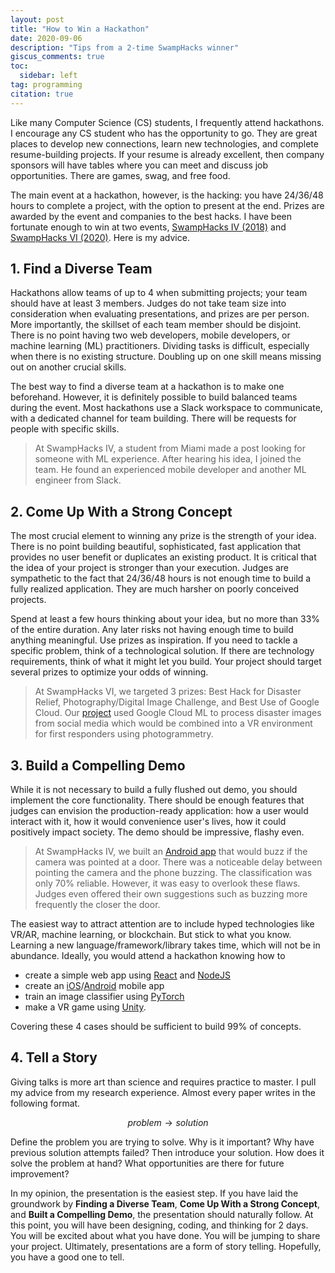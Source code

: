 ```yaml
---
layout: post
title: "How to Win a Hackathon"
date: 2020-09-06
description: "Tips from a 2-time SwampHacks winner"
giscus_comments: true
toc:
  sidebar: left
tag: programming
citation: true
---
```


Like many Computer Science (CS) students, I frequently attend hackathons. I encourage any CS student who has the opportunity to go. They are great places to develop new connections, learn new technologies, and complete resume-building projects. If your resume is already excellent, then company sponsors will have tables where you can meet and discuss job opportunities. There are games, swag, and free food.

The main event at a hackathon, however, is the hacking: you have 24/36/48 hours to complete a project, with the option to present at the end. Prizes are awarded by the event and companies to the best hacks. I have been fortunate enough to win at two events, [SwampHacks IV (2018)](http://2018.swamphacks.com/public/index.html) and [SwampHacks VI (2020)](https://2020.swamphacks.com/). Here is my advice.

## 1. Find a Diverse Team

Hackathons allow teams of up to 4 when submitting projects; your team should have at least 3 members. Judges do not take team size into consideration when evaluating presentations, and prizes are per person. More importantly, the skillset of each team member should be disjoint. There is no point having two web developers, mobile developers, or machine learning (ML) practitioners. Dividing tasks is difficult, especially when there is no existing structure. Doubling up on one skill means missing out on another crucial skills.

The best way to find a diverse team at a hackathon is to make one beforehand. However, it is definitely possible to build balanced teams during the event. Most hackathons use a Slack workspace to communicate, with a dedicated channel for team building. There will be requests for people with specific skills.

> At SwampHacks IV, a student from Miami made a post looking for someone with ML experience. After hearing his idea, I joined the team. He found an experienced mobile developer and another ML engineer from Slack.

## 2. Come Up With a Strong Concept

The most crucial element to winning any prize is the strength of your idea. There is no point building beautiful, sophisticated, fast application that provides no user benefit or duplicates an existing product. It is critical that the idea of your project is stronger than your execution. Judges are sympathetic to the fact that 24/36/48 hours is not enough time to build a fully realized application. They are much harsher on poorly conceived projects.

Spend at least a few hours thinking about your idea, but no more than 33% of the entire duration. Any later risks not having enough time to build anything meaningful. Use prizes as inspiration. If you need to tackle a specific problem, think of a technological solution. If there are technology requirements, think of what it might let you build. Your project should target several prizes to optimize your odds of winning.

> At SwampHacks VI, we targeted 3 prizes: Best Hack for Disaster Relief, Photography/Digital Image Challenge, and Best Use of Google Cloud. Our [project](https://devpost.com/software/dizviz) used Google Cloud ML to process disaster images from social media which would be combined into a VR environment for first responders using photogrammetry.

## 3. Build a Compelling Demo

While it is not necessary to build a fully flushed out demo, you should implement the core functionality. There should be enough features that judges can envision the production-ready application: how a user would interact with it, how it would convenience user's lives, how it could positively impact society. The demo should be impressive, flashy even.

> At SwampHacks IV, we built an [Android app](https://devpost.com/software/opendoors) that would buzz if the camera was pointed at a door. There was a noticeable delay between pointing the camera and the phone buzzing. The classification was only 70% reliable. However, it was easy to overlook these flaws. Judges even offered their own suggestions such as buzzing more frequently the closer the door.

The easiest way to attract attention are to include hyped technologies like VR/AR, machine learning, or blockchain. But stick to what you know. Learning a new language/framework/library takes time, which will not be in abundance. Ideally, you would attend a hackathon knowing how to

- create a simple web app using [React](https://reactjs.org/docs/create-a-new-react-app.html) and [NodeJS](https://expressjs.com/en/starter/hello-world.html)
- create an [iOS](https://developer.apple.com/tutorials/app-dev-training)/[Android](https://developer.android.com/training/basics/firstapp) mobile app
- train an image classifier using [PyTorch](https://pytorch.org/tutorials/beginner/deep_learning_60min_blitz.html)
- make a VR game using [Unity](https://developer.oculus.com/documentation/unity/unity-tutorial/?locale=en_US).

Covering these 4 cases should be sufficient to build 99% of concepts.

## 4. Tell a Story

Giving talks is more art than science and requires practice to master. I pull my advice from my research experience. Almost every paper writes in the following format.

$$
problem \longrightarrow solution
$$

Define the problem you are trying to solve. Why is it important? Why have previous solution attempts failed? Then introduce your solution. How does it solve the problem at hand? What opportunities are there for future improvement?

In my opinion, the presentation is the easiest step. If you have laid the groundwork by **Finding a Diverse Team**, **Come Up With a Strong Concept**, and **Built a Compelling Demo**, the presentation should naturally follow. At this point, you will have been designing, coding, and thinking for 2 days. You will be excited about what you have done. You will be jumping to share your project. Ultimately, presentations are a form of story telling. Hopefully, you have a good one to tell.
